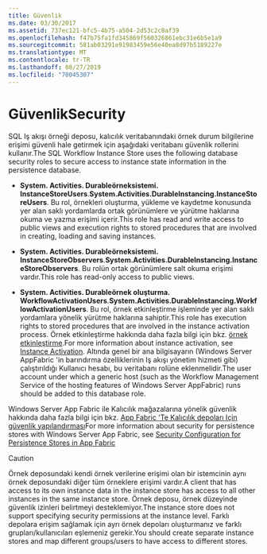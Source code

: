 ```yaml
---
title: Güvenlik
ms.date: 03/30/2017
ms.assetid: 737ec121-bfc5-4b75-a504-2d53c2c8af39
ms.openlocfilehash: f47b75fa1fd345869f560326861ebc31e6b5e1a9
ms.sourcegitcommit: 581ab03291e91983459e56e40ea8d97b5189227e
ms.translationtype: MT
ms.contentlocale: tr-TR
ms.lasthandoff: 08/27/2019
ms.locfileid: "70045307"
---
```

# <a name="security"></a><span data-ttu-id="61ee0-102">Güvenlik</span><span class="sxs-lookup"><span data-stu-id="61ee0-102">Security</span></span>
<span data-ttu-id="61ee0-103">SQL Iş akışı örneği deposu, kalıcılık veritabanındaki örnek durum bilgilerine erişimi güvenli hale getirmek için aşağıdaki veritabanı güvenlik rollerini kullanır.</span><span class="sxs-lookup"><span data-stu-id="61ee0-103">The SQL Workflow Instance Store uses the following database security roles to secure access to instance state information in the persistence database.</span></span>  
  
- <span data-ttu-id="61ee0-104">**System. Activities. Durableörneksistemi. InstanceStoreUsers**.</span><span class="sxs-lookup"><span data-stu-id="61ee0-104">**System.Activities.DurableInstancing.InstanceStoreUsers**.</span></span> <span data-ttu-id="61ee0-105">Bu rol, örnekleri oluşturma, yükleme ve kaydetme konusunda yer alan saklı yordamlarda ortak görünümlere ve yürütme haklarına okuma ve yazma erişimi içerir.</span><span class="sxs-lookup"><span data-stu-id="61ee0-105">This role has read and write access to public views and execution rights to stored procedures that are involved in creating, loading and saving instances.</span></span>  
  
- <span data-ttu-id="61ee0-106">**System. Activities. Durableörneksistemi. InstanceStoreObservers**.</span><span class="sxs-lookup"><span data-stu-id="61ee0-106">**System.Activities.DurableInstancing.InstanceStoreObservers**.</span></span> <span data-ttu-id="61ee0-107">Bu rolün ortak görünümlere salt okuma erişimi vardır.</span><span class="sxs-lookup"><span data-stu-id="61ee0-107">This role has read-only access to public views.</span></span>  
  
- <span data-ttu-id="61ee0-108">**System. Activities. Durableörnek oluşturma. WorkflowActivationUsers**.</span><span class="sxs-lookup"><span data-stu-id="61ee0-108">**System.Activities.DurableInstancing.WorkflowActivationUsers**.</span></span> <span data-ttu-id="61ee0-109">Bu rol, örnek etkinleştirme işleminde yer alan saklı yordamlara yönelik yürütme haklarına sahiptir.</span><span class="sxs-lookup"><span data-stu-id="61ee0-109">This role has execution rights to stored procedures that are involved in the instance activation process.</span></span> <span data-ttu-id="61ee0-110">Örnek etkinleştirme hakkında daha fazla bilgi için bkz. [örnek etkinleştirme](instance-activation.md).</span><span class="sxs-lookup"><span data-stu-id="61ee0-110">For more information about instance activation, see [Instance Activation](instance-activation.md).</span></span> <span data-ttu-id="61ee0-111">Altında genel bir ana bilgisayarın (Windows Server AppFabric 'in barındırma özelliklerinin Iş akışı yönetim hizmeti gibi) çalıştırıldığı Kullanıcı hesabı, bu veritabanı rolüne eklenmelidir.</span><span class="sxs-lookup"><span data-stu-id="61ee0-111">The user account under which a generic host (such as the Workflow Management Service of the hosting features of Windows Server AppFabric) runs should be added to this database role.</span></span>  
  
 <span data-ttu-id="61ee0-112">Windows Server App Fabric ile Kalıcılık mağazalarına yönelik güvenlik hakkında daha fazla bilgi için bkz. [App Fabric 'Te Kalıcılık depoları Için güvenlik yapılandırması](https://go.microsoft.com/fwlink/?LinkId=201208)</span><span class="sxs-lookup"><span data-stu-id="61ee0-112">For more information about security for persistence stores with Windows Server App Fabric, see [Security Configuration for Persistence Stores in App Fabric](https://go.microsoft.com/fwlink/?LinkId=201208)</span></span>  
  
> [!CAUTION]
> <span data-ttu-id="61ee0-113">Örnek deposundaki kendi örnek verilerine erişimi olan bir istemcinin aynı örnek deposundaki diğer tüm örneklere erişimi vardır.</span><span class="sxs-lookup"><span data-stu-id="61ee0-113">A client that has access to its own instance data in the instance store has access to all other instances in the same instance store.</span></span> <span data-ttu-id="61ee0-114">Örnek deposu, örnek düzeyinde güvenlik izinleri belirtmeyi desteklemiyor.</span><span class="sxs-lookup"><span data-stu-id="61ee0-114">The instance store does not support specifying security permissions at the instance level.</span></span> <span data-ttu-id="61ee0-115">Farklı depolara erişim sağlamak için ayrı örnek depoları oluşturmanız ve farklı grupları/kullanıcıları eşlemeniz gerekir.</span><span class="sxs-lookup"><span data-stu-id="61ee0-115">You should create separate instance stores and map different groups/users to have access to different stores.</span></span>
